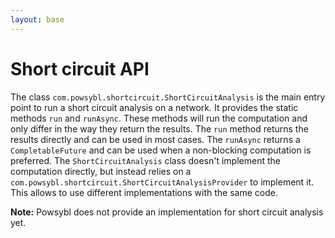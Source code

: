 ```yaml
---
layout: base
---
```


# Short circuit API

The class `com.powsybl.shortcircuit.ShortCircuitAnalysis` is the main entry point to run a short circuit analysis on a network. 
It provides the static methods `run` and `runAsync`. These methods will run the computation and only differ in the 
way they return the results. The `run` method returns the results directly and can be used in most 
cases. The `runAsync` returns a `CompletableFuture` and can be used when a non-blocking computation is 
preferred. The `ShortCircuitAnalysis` class doesn't implement the computation directly, but instead relies on a 
`com.powsybl.shortcircuit.ShortCircuitAnalysisProvider` to implement it. This allows to use different 
implementations with the same code.

**Note:** Powsybl does not provide an implementation for short circuit analysis yet.
